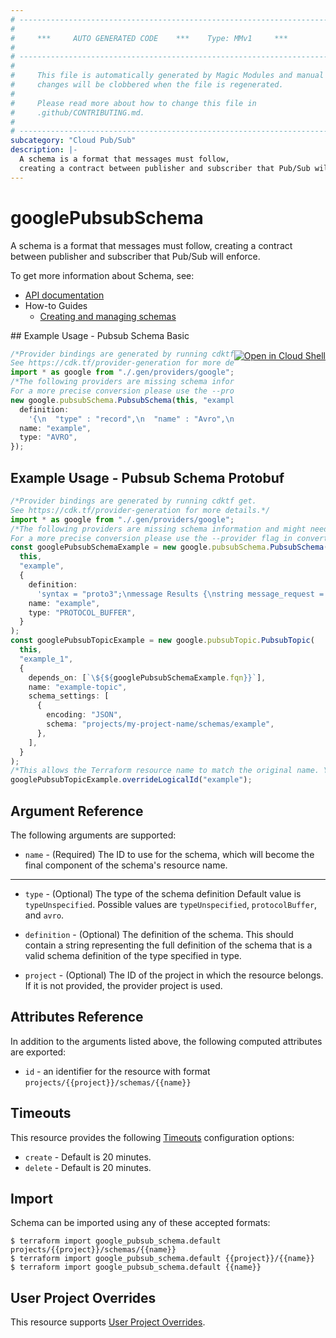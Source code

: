 ```yaml
---
# ----------------------------------------------------------------------------
#
#     ***     AUTO GENERATED CODE    ***    Type: MMv1     ***
#
# ----------------------------------------------------------------------------
#
#     This file is automatically generated by Magic Modules and manual
#     changes will be clobbered when the file is regenerated.
#
#     Please read more about how to change this file in
#     .github/CONTRIBUTING.md.
#
# ----------------------------------------------------------------------------
subcategory: "Cloud Pub/Sub"
description: |-
  A schema is a format that messages must follow,
  creating a contract between publisher and subscriber that Pub/Sub will enforce.
---
```


# googlePubsubSchema

A schema is a format that messages must follow,
creating a contract between publisher and subscriber that Pub/Sub will enforce.

To get more information about Schema, see:

* [API documentation](https://cloud.google.com/pubsub/docs/reference/rest/v1/projects.schemas)
* How-to Guides
  * [Creating and managing schemas](https://cloud.google.com/pubsub/docs/schemas)

<div class = "oics-button" style="float: right; margin: 0 0 -15px">
  <a href="https://console.cloud.google.com/cloudshell/open?cloudshell_git_repo=https%3A%2F%2Fgithub.com%2Fterraform-google-modules%2Fdocs-examples.git&cloudshell_working_dir=pubsub_schema_basic&cloudshell_image=gcr.io%2Fgraphite-cloud-shell-images%2Fterraform%3Alatest&open_in_editor=main.tf&cloudshell_print=.%2Fmotd&cloudshell_tutorial=.%2Ftutorial.md" target="_blank">
    <img alt="Open in Cloud Shell" src="//gstatic.com/cloudssh/images/open-btn.svg" style="max-height: 44px; margin: 32px auto; max-width: 100%;">
  </a>
</div>
## Example Usage - Pubsub Schema Basic

```typescript
/*Provider bindings are generated by running cdktf get.
See https://cdk.tf/provider-generation for more details.*/
import * as google from "./.gen/providers/google";
/*The following providers are missing schema information and might need manual adjustments to synthesize correctly: google.
For a more precise conversion please use the --provider flag in convert.*/
new google.pubsubSchema.PubsubSchema(this, "example", {
  definition:
    '{\n  "type" : "record",\n  "name" : "Avro",\n  "fields" : [\n    {\n      "name" : "StringField",\n      "type" : "string"\n    },\n    {\n      "name" : "IntField",\n      "type" : "int"\n    }\n  ]\n}\n',
  name: "example",
  type: "AVRO",
});

```

## Example Usage - Pubsub Schema Protobuf

```typescript
/*Provider bindings are generated by running cdktf get.
See https://cdk.tf/provider-generation for more details.*/
import * as google from "./.gen/providers/google";
/*The following providers are missing schema information and might need manual adjustments to synthesize correctly: google.
For a more precise conversion please use the --provider flag in convert.*/
const googlePubsubSchemaExample = new google.pubsubSchema.PubsubSchema(
  this,
  "example",
  {
    definition:
      'syntax = "proto3";\nmessage Results {\nstring message_request = 1;\nstring message_response = 2;\nstring timestamp_request = 3;\nstring timestamp_response = 4;\n}',
    name: "example",
    type: "PROTOCOL_BUFFER",
  }
);
const googlePubsubTopicExample = new google.pubsubTopic.PubsubTopic(
  this,
  "example_1",
  {
    depends_on: [`\${${googlePubsubSchemaExample.fqn}}`],
    name: "example-topic",
    schema_settings: [
      {
        encoding: "JSON",
        schema: "projects/my-project-name/schemas/example",
      },
    ],
  }
);
/*This allows the Terraform resource name to match the original name. You can remove the call if you don't need them to match.*/
googlePubsubTopicExample.overrideLogicalId("example");

```

## Argument Reference

The following arguments are supported:

* `name` -
  (Required)
  The ID to use for the schema, which will become the final component of the schema's resource name.

***

*   `type` -
    (Optional)
    The type of the schema definition
    Default value is `typeUnspecified`.
    Possible values are `typeUnspecified`, `protocolBuffer`, and `avro`.

*   `definition` -
    (Optional)
    The definition of the schema.
    This should contain a string representing the full definition of the schema
    that is a valid schema definition of the type specified in type.

*   `project` - (Optional) The ID of the project in which the resource belongs.
    If it is not provided, the provider project is used.

## Attributes Reference

In addition to the arguments listed above, the following computed attributes are exported:

* `id` - an identifier for the resource with format `projects/{{project}}/schemas/{{name}}`

## Timeouts

This resource provides the following
[Timeouts](https://developer.hashicorp.com/terraform/plugin/sdkv2/resources/retries-and-customizable-timeouts) configuration options:

* `create` - Default is 20 minutes.
* `delete` - Default is 20 minutes.

## Import

Schema can be imported using any of these accepted formats:

```console
$ terraform import google_pubsub_schema.default projects/{{project}}/schemas/{{name}}
$ terraform import google_pubsub_schema.default {{project}}/{{name}}
$ terraform import google_pubsub_schema.default {{name}}
```

## User Project Overrides

This resource supports [User Project Overrides](https://registry.terraform.io/providers/hashicorp/google/latest/docs/guides/provider_reference#user_project_override).
